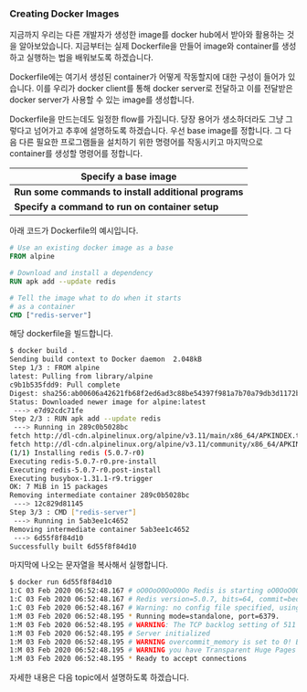 ### Creating Docker Images

지금까지 우리는 다른 개발자가 생성한 image를 docker hub에서 받아와 활용하는 것을 알아보았습니다. 지금부터는 실제 Dockerfile을 만들어 image와 container를 생성하고 실행하는 법을 배워보도록 하겠습니다.

Dockerfile에는 여기서 생성된 container가 어떻게 작동할지에 대한 구성이 들어가 있습니다. 이를 우리가 docker client를 통해 docker server로 전달하고 이를 전달받은 docker server가 사용할 수 있는 image를 생성합니다.

Dockerfile을 만드는데도 일정한 flow를 가집니다. 당장 용어가 생소하더라도 그냥 그렇다고 넘어가고 추후에 설명하도록 하겠습니다. 우선 base image를 정합니다. 그 다음 다른 필요한 프로그램들을 설치하기 위한 명령어를 작동시키고 마지막으로 container를 생성할 명령어를 정합니다.

| Specify a base image                                 |
| ---------------------------------------------------- |
| **Run some commands to install additional programs** |
| **Specify a command to run on container setup**      |

아래 코드가 Dockerfile의 예시입니다.

```dockerfile
# Use an existing docker image as a base
FROM alpine

# Download and install a dependency
RUN apk add --update redis

# Tell the image what to do when it starts
# as a container
CMD ["redis-server"]
```

해당 dockerfile을 빌드합니다.

```bash
$ docker build .
Sending build context to Docker daemon  2.048kB
Step 1/3 : FROM alpine
latest: Pulling from library/alpine
c9b1b535fdd9: Pull complete 
Digest: sha256:ab00606a42621fb68f2ed6ad3c88be54397f981a7b70a79db3d1172b11c4367d
Status: Downloaded newer image for alpine:latest
 ---> e7d92cdc71fe
Step 2/3 : RUN apk add --update redis
 ---> Running in 289c0b5028bc
fetch http://dl-cdn.alpinelinux.org/alpine/v3.11/main/x86_64/APKINDEX.tar.gz
fetch http://dl-cdn.alpinelinux.org/alpine/v3.11/community/x86_64/APKINDEX.tar.gz
(1/1) Installing redis (5.0.7-r0)
Executing redis-5.0.7-r0.pre-install
Executing redis-5.0.7-r0.post-install
Executing busybox-1.31.1-r9.trigger
OK: 7 MiB in 15 packages
Removing intermediate container 289c0b5028bc
 ---> 12c829d81145
Step 3/3 : CMD ["redis-server"]
 ---> Running in 5ab3ee1c4652
Removing intermediate container 5ab3ee1c4652
 ---> 6d55f8f84d10
Successfully built 6d55f8f84d10
```

마지막에 나오는 문자열을 복사해서 실행합니다.

```bash
$ docker run 6d55f8f84d10
1:C 03 Feb 2020 06:52:48.167 # oO0OoO0OoO0Oo Redis is starting oO0OoO0OoO0Oo
1:C 03 Feb 2020 06:52:48.167 # Redis version=5.0.7, bits=64, commit=bed89672, modified=0, pid=1, just started
1:C 03 Feb 2020 06:52:48.167 # Warning: no config file specified, using the default config. In order to specify a config file use redis-server /path/to/redis.conf
1:M 03 Feb 2020 06:52:48.195 * Running mode=standalone, port=6379.
1:M 03 Feb 2020 06:52:48.195 # WARNING: The TCP backlog setting of 511 cannot be enforced because /proc/sys/net/core/somaxconn is set to the lower value of 128.
1:M 03 Feb 2020 06:52:48.195 # Server initialized
1:M 03 Feb 2020 06:52:48.195 # WARNING overcommit_memory is set to 0! Background save may fail under low memory condition. To fix this issue add 'vm.overcommit_memory = 1' to /etc/sysctl.conf and then reboot or run the command 'sysctl vm.overcommit_memory=1' for this to take effect.
1:M 03 Feb 2020 06:52:48.195 # WARNING you have Transparent Huge Pages (THP) support enabled in your kernel. This will create latency and memory usage issues with Redis. To fix this issue run the command 'echo never > /sys/kernel/mm/transparent_hugepage/enabled' as root, and add it to your /etc/rc.local in order to retain the setting after a reboot. Redis must be restarted after THP is disabled.
1:M 03 Feb 2020 06:52:48.195 * Ready to accept connections
```

자세한 내용은 다음 topic에서 설명하도록 하겠습니다.